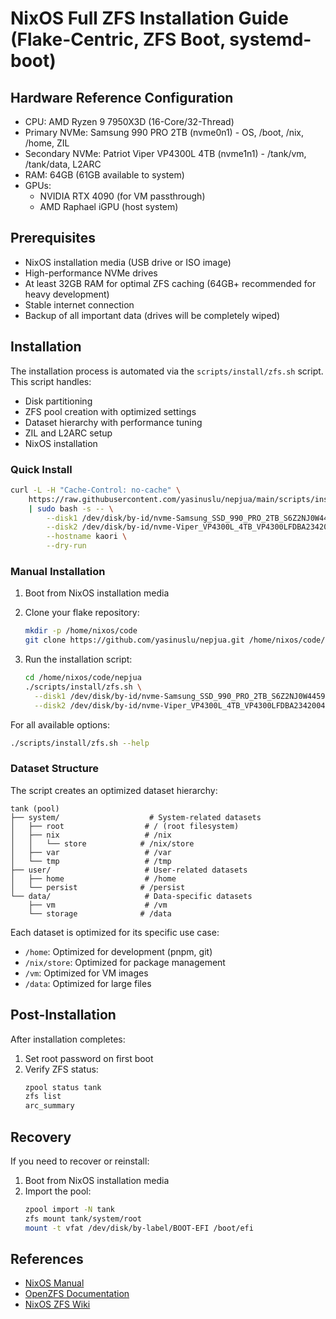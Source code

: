 # NixOS Full ZFS Installation Guide (Flake-Centric, ZFS Boot, systemd-boot)

## Hardware Reference Configuration

- CPU: AMD Ryzen 9 7950X3D (16-Core/32-Thread)
- Primary NVMe: Samsung 990 PRO 2TB (nvme0n1) - OS, /boot, /nix, /home, ZIL
- Secondary NVMe: Patriot Viper VP4300L 4TB (nvme1n1) - /tank/vm, /tank/data,
  L2ARC
- RAM: 64GB (61GB available to system)
- GPUs:
  - NVIDIA RTX 4090 (for VM passthrough)
  - AMD Raphael iGPU (host system)

## Prerequisites

- NixOS installation media (USB drive or ISO image)
- High-performance NVMe drives
- At least 32GB RAM for optimal ZFS caching (64GB+ recommended for heavy
  development)
- Stable internet connection
- Backup of all important data (drives will be completely wiped)

## Installation

The installation process is automated via the `scripts/install/zfs.sh` script.
This script handles:

- Disk partitioning
- ZFS pool creation with optimized settings
- Dataset hierarchy with performance tuning
- ZIL and L2ARC setup
- NixOS installation

### Quick Install

```bash
curl -L -H "Cache-Control: no-cache" \
    https://raw.githubusercontent.com/yasinuslu/nepjua/main/scripts/install/zfs.sh \
    | sudo bash -s -- \
        --disk1 /dev/disk/by-id/nvme-Samsung_SSD_990_PRO_2TB_S6Z2NJ0W445911J \
        --disk2 /dev/disk/by-id/nvme-Viper_VP4300L_4TB_VP4300LFDBA234200458 \
        --hostname kaori \
        --dry-run
```

### Manual Installation

1. Boot from NixOS installation media

2. Clone your flake repository:
   ```bash
   mkdir -p /home/nixos/code
   git clone https://github.com/yasinuslu/nepjua.git /home/nixos/code/nepjua
   ```

3. Run the installation script:
   ```bash
   cd /home/nixos/code/nepjua
   ./scripts/install/zfs.sh \
     --disk1 /dev/disk/by-id/nvme-Samsung_SSD_990_PRO_2TB_S6Z2NJ0W445911J \
     --disk2 /dev/disk/by-id/nvme-Viper_VP4300L_4TB_VP4300LFDBA234200458
   ```

For all available options:

```bash
./scripts/install/zfs.sh --help
```

### Dataset Structure

The script creates an optimized dataset hierarchy:

```plaintext
tank (pool)
├── system/                    # System-related datasets
│   ├── root                  # / (root filesystem)
│   ├── nix                   # /nix
│   │   └── store            # /nix/store
│   ├── var                   # /var
│   └── tmp                   # /tmp
├── user/                     # User-related datasets
│   ├── home                  # /home
│   └── persist              # /persist
└── data/                     # Data-specific datasets
    ├── vm                    # /vm
    └── storage              # /data
```

Each dataset is optimized for its specific use case:

- `/home`: Optimized for development (pnpm, git)
- `/nix/store`: Optimized for package management
- `/vm`: Optimized for VM images
- `/data`: Optimized for large files

## Post-Installation

After installation completes:

1. Set root password on first boot
2. Verify ZFS status:
   ```bash
   zpool status tank
   zfs list
   arc_summary
   ```

## Recovery

If you need to recover or reinstall:

1. Boot from NixOS installation media
2. Import the pool:
   ```bash
   zpool import -N tank
   zfs mount tank/system/root
   mount -t vfat /dev/disk/by-label/BOOT-EFI /boot/efi
   ```

## References

- [NixOS Manual](https://nixos.org/manual/nixos/stable/)
- [OpenZFS Documentation](https://openzfs.github.io/openzfs-docs/)
- [NixOS ZFS Wiki](https://nixos.wiki/wiki/ZFS)
